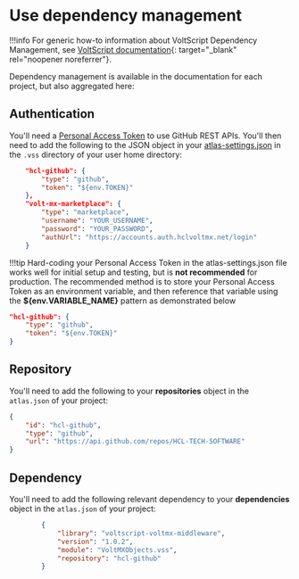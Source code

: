 # Use dependency management

!!!info
    For generic how-to information about VoltScript Dependency Management, see [VoltScript documentation](https://help.hcltechsw.com/docs/voltscript/early-access/howto/writing/archipelago.html){: target="_blank" rel="noopener noreferrer"}.

Dependency management is available in the documentation for each project, but also aggregated here:

## Authentication

You'll need a [Personal Access Token](https://help.hcltechsw.com/docs/voltscript/early-access/howto/writing/archipelago.md#github-personal-access-token) to use GitHub REST APIs. You'll then need to add the following to the JSON object in your [atlas-settings.json](https://help.hcltechsw.com/docs/voltscript/early-access/howto/writing/archipelago.md#atlas-settingsjson) in the `.vss` directory of your user home directory:

```json
    "hcl-github": {
        "type": "github",
        "token": "${env.TOKEN}"
    },
    "volt-mx-marketplace": {
        "type": "marketplace",
        "username": "YOUR_USERNAME",
        "password": "YOUR_PASSWORD",
        "authUrl": "https://accounts.auth.hclvoltmx.net/login"
    }
```

!!!tip
    Hard-coding your Personal Access Token in the atlas-settings.json file works well for initial setup and testing, but is **not recommended** for production.  The recommended method is to store your Personal Access Token as an environment variable, and then reference that variable using the **${env.VARIABLE_NAME}** pattern as demonstrated below

```json
"hcl-github": {
    "type": "github",
    "token": "${env.TOKEN}"
}
```

## Repository

You'll need to add the following to your **repositories** object in the `atlas.json` of your project:

```json
{
    "id": "hcl-github",
    "type": "github",
    "url": "https://api.github.com/repos/HCL-TECH-SOFTWARE"
}
```

## Dependency

You'll need to add the following relevant dependency to your **dependencies** object in the `atlas.json` of your project:

```json
        {
            "library": "voltscript-voltmx-middleware",
            "version": "1.0.2",
            "module": "VoltMXObjects.vss",
            "repository": "hcl-github"
        }
```